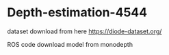 # Depth-estimation-4544


dataset download from here
https://diode-dataset.org/




ROS code download model from monodepth




